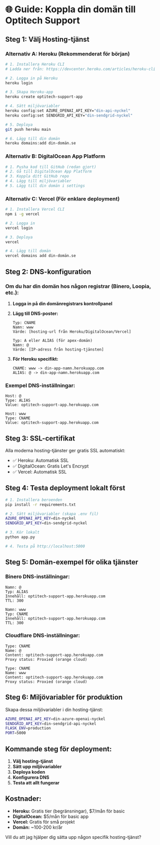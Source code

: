 # 🌐 Guide: Koppla din domän till Optitech Support

## **Steg 1: Välj Hosting-tjänst**

### **Alternativ A: Heroku (Rekommenderat för början)**
```bash
# 1. Installera Heroku CLI
# Ladda ner från: https://devcenter.heroku.com/articles/heroku-cli

# 2. Logga in på Heroku
heroku login

# 3. Skapa Heroku-app
heroku create optitech-support-app

# 4. Sätt miljövariabler
heroku config:set AZURE_OPENAI_API_KEY="din-api-nyckel"
heroku config:set SENDGRID_API_KEY="din-sendgrid-nyckel"

# 5. Deploya
git push heroku main

# 6. Lägg till din domän
heroku domains:add din-domän.se
```

### **Alternativ B: DigitalOcean App Platform**
```bash
# 1. Pusha kod till GitHub (redan gjort)
# 2. Gå till DigitalOcean App Platform
# 3. Koppla ditt GitHub repo
# 4. Lägg till miljövariabler
# 5. Lägg till din domän i settings
```

### **Alternativ C: Vercel (För enklare deployment)**
```bash
# 1. Installera Vercel CLI
npm i -g vercel

# 2. Logga in
vercel login

# 3. Deploya
vercel

# 4. Lägg till domän
vercel domains add din-domän.se
```

## **Steg 2: DNS-konfiguration**

### **Om du har din domän hos någon registrar (Binero, Loopia, etc.):**

1. **Logga in på din domänregistrars kontrollpanel**

2. **Lägg till DNS-poster:**
   ```
   Typ: CNAME
   Namn: www
   Värde: [hosting-url från Heroku/DigitalOcean/Vercel]
   
   Typ: A eller ALIAS (för apex-domän)
   Namn: @
   Värde: [IP-adress från hosting-tjänsten]
   ```

3. **För Heroku specifikt:**
   ```
   CNAME: www -> din-app-namn.herokuapp.com
   ALIAS: @ -> din-app-namn.herokuapp.com
   ```

### **Exempel DNS-inställningar:**
```
Host: @
Type: ALIAS
Value: optitech-support-app.herokuapp.com

Host: www  
Type: CNAME
Value: optitech-support-app.herokuapp.com
```

## **Steg 3: SSL-certifikat**

Alla moderna hosting-tjänster ger gratis SSL automatiskt:
- ✅ Heroku: Automatisk SSL
- ✅ DigitalOcean: Gratis Let's Encrypt
- ✅ Vercel: Automatisk SSL

## **Steg 4: Testa deployment lokalt först**

```bash
# 1. Installera beroenden
pip install -r requirements.txt

# 2. Sätt miljövariabler (skapa .env fil)
AZURE_OPENAI_API_KEY=din-nyckel
SENDGRID_API_KEY=din-sendgrid-nyckel

# 3. Kör lokalt
python app.py

# 4. Testa på http://localhost:5000
```

## **Steg 5: Domän-exempel för olika tjänster**

### **Binero DNS-inställningar:**
```
Namn: @
Typ: ALIAS  
Innehåll: optitech-support-app.herokuapp.com
TTL: 300

Namn: www
Typ: CNAME
Innehåll: optitech-support-app.herokuapp.com  
TTL: 300
```

### **Cloudflare DNS-inställningar:**
```
Type: CNAME
Name: @
Content: optitech-support-app.herokuapp.com
Proxy status: Proxied (orange cloud)

Type: CNAME  
Name: www
Content: optitech-support-app.herokuapp.com
Proxy status: Proxied (orange cloud)
```

## **Steg 6: Miljövariabler för produktion**

Skapa dessa miljövariabler i din hosting-tjänst:

```bash
AZURE_OPENAI_API_KEY=din-azure-openai-nyckel
SENDGRID_API_KEY=din-sendgrid-api-nyckel
FLASK_ENV=production
PORT=5000
```

## **Kommande steg för deployment:**

1. **Välj hosting-tjänst**
2. **Sätt upp miljövariabler** 
3. **Deploya koden**
4. **Konfigurera DNS**
5. **Testa att allt fungerar**

## **Kostnader:**

- **Heroku:** Gratis tier (begränsningar), $7/mån för basic
- **DigitalOcean:** $5/mån för basic app
- **Vercel:** Gratis för små projekt
- **Domän:** ~100-200 kr/år

Vill du att jag hjälper dig sätta upp någon specifik hosting-tjänst?
